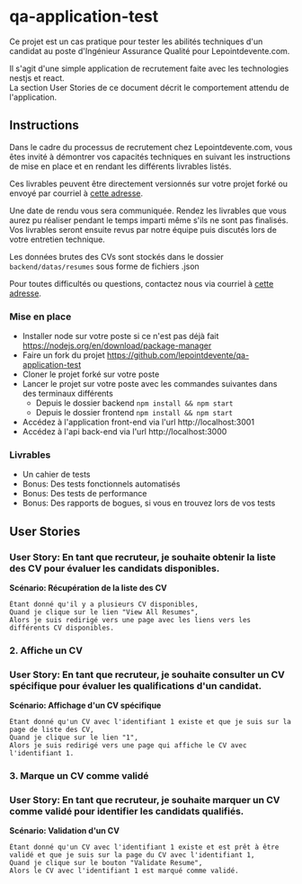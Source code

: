 # qa-application-test

Ce projet est un cas pratique pour tester les abilités techniques d'un candidat au poste d'Ingénieur Assurance Qualité pour Lepointdevente.com.   

Il s'agit d'une simple application de recrutement faite avec les technologies nestjs et react.  
La section User Stories de ce document décrit le comportement attendu de l'application.  
## Instructions
Dans le cadre du processus de recrutement chez Lepointdevente.com, vous êtes invité à démontrer vos capacités techniques en suivant les instructions de mise en place et en rendant les différents livrables listés.  

Ces livrables peuvent être directement versionnés sur votre projet forké ou envoyé par courriel à [cette adresse](emplois@lepointdevente.com).

Une date de rendu vous sera communiquée. Rendez les livrables que vous aurez pu réaliser pendant le temps imparti même s'ils ne sont pas finalisés.   
Vos livrables seront ensuite revus par notre équipe puis discutés lors de votre entretien technique.

Les données brutes des CVs sont stockés dans le dossier `backend/datas/resumes` sous forme de fichiers .json

Pour toutes difficultés ou questions, contactez nous via courriel à [cette adresse](emplois@lepointdevente.com).

### Mise en place
* Installer node sur votre poste si ce n'est pas déjà fait https://nodejs.org/en/download/package-manager
* Faire un fork du projet https://github.com/lepointdevente/qa-application-test
* Cloner le projet forké sur votre poste
* Lancer le projet sur votre poste avec les commandes suivantes dans des terminaux différents
    * Depuis le dossier backend `npm install && npm start`
    * Depuis le dossier frontend `npm install && npm start`
* Accédez à l'application front-end via l'url http://localhost:3001
* Accédez à l'api back-end via l'url http://localhost:3000

### Livrables

* Un cahier de tests
* Bonus: Des tests fonctionnels automatisés
* Bonus: Des tests de performance
* Bonus: Des rapports de bogues, si vous en trouvez lors de vos tests

## User Stories
### User Story: En tant que recruteur, je souhaite obtenir la liste des CV pour évaluer les candidats disponibles.

**Scénario: Récupération de la liste des CV**
```gherkin
Étant donné qu'il y a plusieurs CV disponibles,
Quand je clique sur le lien "View All Resumes",
Alors je suis redirigé vers une page avec les liens vers les différents CV disponibles.
```

### 2. Affiche un CV
### User Story: En tant que recruteur, je souhaite consulter un CV spécifique pour évaluer les qualifications d'un candidat.

**Scénario: Affichage d'un CV spécifique**
```gherkin
Étant donné qu'un CV avec l'identifiant 1 existe et que je suis sur la page de liste des CV,
Quand je clique sur le lien "1",
Alors je suis redirigé vers une page qui affiche le CV avec l'identifiant 1.
```

### 3. Marque un CV comme validé
### User Story: En tant que recruteur, je souhaite marquer un CV comme validé pour identifier les candidats qualifiés.

**Scénario: Validation d'un CV**
```gherkin
Étant donné qu'un CV avec l'identifiant 1 existe et est prêt à être validé et que je suis sur la page du CV avec l'identifiant 1,
Quand je clique sur le bouton "Validate Resume",
Alors le CV avec l'identifiant 1 est marqué comme validé.
```